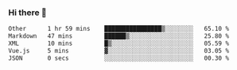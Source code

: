 ### Hi there 👋

<!--
**WShiBin/WShiBin** is a ✨ _special_ ✨ repository because its `README.md` (this file) appears on your GitHub profile.

Here are some ideas to get you started:

- 🔭 I’m currently working on ...
- 🌱 I’m currently learning ...
- 👯 I’m looking to collaborate on ...
- 🤔 I’m looking for help with ...
- 💬 Ask me about ...
- 📫 How to reach me: ...
- 😄 Pronouns: ...
- ⚡ Fun fact: ...
-->

<!--START_SECTION:waka-->

```txt
Other      1 hr 59 mins    ████████████████▒░░░░░░░░   65.10 %
Markdown   47 mins         ██████▒░░░░░░░░░░░░░░░░░░   25.80 %
XML        10 mins         █▒░░░░░░░░░░░░░░░░░░░░░░░   05.59 %
Vue.js     5 mins          ▓░░░░░░░░░░░░░░░░░░░░░░░░   03.05 %
JSON       0 secs          ░░░░░░░░░░░░░░░░░░░░░░░░░   00.30 %
```

<!--END_SECTION:waka-->
